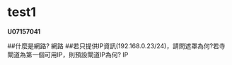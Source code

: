 # test1
**U07157041** 

##什麼是網路?
網路
##若只提供IP資訊(192.168.0.23/24)，請問遮罩為何?若寺閘道為第一個可用IP，則預設閘道IP為何?
IP


